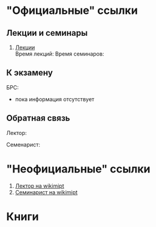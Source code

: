 # "Официальные" ссылки

## Лекции и семинары
1. [Лекции]()  
Время лекций: 
Время семинаров:

## К экзамену
БРС:  
- пока информация отсутствует

## Обратная связь
Лектор:  

Семенарист:

# "Неофициальные" ссылки
1. [Лектор на wikimipt]()  
1. [Семинарист на wikimipt]()  

# Книги
